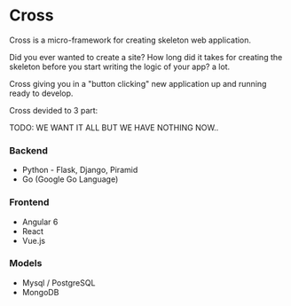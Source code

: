 # Cross
Cross is a micro-framework for creating skeleton web application.

Did you ever wanted to create a site?
How long did it takes for creating the skeleton before you start writing the logic of your app? a lot.

Cross giving you in a "button clicking" new application up and running ready to develop.

Cross devided to 3 part:

TODO: WE WANT IT ALL BUT WE HAVE NOTHING NOW..
### Backend
* Python - Flask, Django, Piramid
* Go (Google Go Language)

### Frontend
* Angular 6
* React
* Vue.js

### Models
* Mysql / PostgreSQL
* MongoDB
